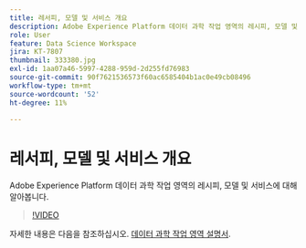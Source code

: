 ```yaml
---
title: 레서피, 모델 및 서비스 개요
description: Adobe Experience Platform 데이터 과학 작업 영역의 레시피, 모델 및 서비스에 대해 알아봅니다.
role: User
feature: Data Science Workspace
jira: KT-7807
thumbnail: 333380.jpg
exl-id: 1aa07a46-5997-4288-959d-2d255fd76983
source-git-commit: 90f7621536573f60ac6585404b1ac0e49cb08496
workflow-type: tm+mt
source-wordcount: '52'
ht-degree: 11%

---
```


# 레서피, 모델 및 서비스 개요

Adobe Experience Platform 데이터 과학 작업 영역의 레시피, 모델 및 서비스에 대해 알아봅니다.

>[!VIDEO](https://video.tv.adobe.com/v/333380?quality=12&learn=on)

자세한 내용은 다음을 참조하십시오. [데이터 과학 작업 영역 설명서](https://experienceleague.adobe.com/docs/experience-platform/data-science-workspace/home.html?lang=ko-KR).
